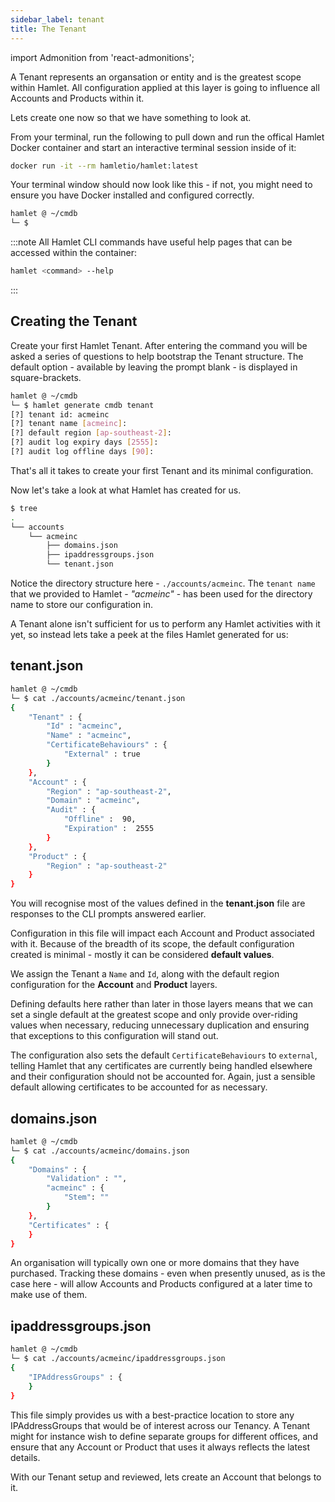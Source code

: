 ```yaml
---
sidebar_label: tenant
title: The Tenant
---
```

import Admonition from 'react-admonitions';

A Tenant represents an organsation or entity and is the greatest scope within Hamlet. All configuration applied at this layer is going to influence all Accounts and Products within it.

Lets create one now so that we have something to look at. 

From your terminal, run the following to pull down and run the offical Hamlet Docker container and start an interactive terminal session inside of it:

```bash
docker run -it --rm hamletio/hamlet:latest
```

Your terminal window should now look like this - if not, you might need to ensure you have Docker installed and configured correctly.

```bash
hamlet @ ~/cmdb
└─ $
```

:::note
All Hamlet CLI commands have useful help pages that can be accessed within the container:

```bash
hamlet <command> --help
```
:::

## Creating the Tenant

Create your first Hamlet Tenant. After entering the command you will be asked a series of questions to help bootstrap the Tenant structure. The default option - available by leaving the prompt blank - is displayed in square-brackets.

```bash
hamlet @ ~/cmdb
└─ $ hamlet generate cmdb tenant
[?] tenant id: acmeinc
[?] tenant name [acmeinc]: 
[?] default region [ap-southeast-2]: 
[?] audit log expiry days [2555]: 
[?] audit log offline days [90]: 
```

That's all it takes to create your first Tenant and its minimal configuration. 

Now let's take a look at what Hamlet has created for us. 

```bash
$ tree
.
└── accounts
    └── acmeinc
        ├── domains.json
        ├── ipaddressgroups.json
        └── tenant.json
```


Notice the directory structure here - `./accounts/acmeinc`. The `tenant name` that we provided to Hamlet - *"acmeinc"* - has been used for the directory name to store our configuration in.

A Tenant alone isn't sufficient for us to perform any Hamlet activities with it yet, so instead lets take a peek at the files Hamlet generated for us:

## tenant.json

```bash
hamlet @ ~/cmdb
└─ $ cat ./accounts/acmeinc/tenant.json
{
    "Tenant" : {
        "Id" : "acmeinc",
        "Name" : "acmeinc",
        "CertificateBehaviours" : {
            "External" : true
        }
    },
    "Account" : {
        "Region" : "ap-southeast-2",
        "Domain" : "acmeinc",
        "Audit" : {
            "Offline" :  90,
            "Expiration" :  2555
        }
    },
    "Product" : {
        "Region" : "ap-southeast-2"
    }
}
```

You will recognise most of the values defined in the **tenant.json** file are responses to the CLI prompts answered earlier. 

Configuration in this file will impact each Account and Product associated with it. Because of the breadth of its scope, the default configuration created is minimal - mostly it can be considered **default values**. 

We assign the Tenant a `Name` and `Id`, along with the default region configuration for the **Account** and **Product** layers. 

Defining defaults here rather than later in those layers means that we can set a single default at the greatest scope and only provide over-riding values when necessary, reducing unnecessary duplication and ensuring that exceptions to this configuration will stand out.

The configuration also sets the default `CertificateBehaviours` to `external`, telling Hamlet that any certificates are currently being handled elsewhere and their configuration should not be accounted for. Again, just a sensible default allowing certificates to be accounted for as necessary.

## domains.json

```bash
hamlet @ ~/cmdb
└─ $ cat ./accounts/acmeinc/domains.json
{
    "Domains" : {
        "Validation" : "",
        "acmeinc" : {
            "Stem": ""
        }
    },
    "Certificates" : {
    }
}
```

An organisation will typically own one or more domains that they have purchased. Tracking these domains - even when presently unused, as is the case here - will allow Accounts and Products configured at a later time to make use of them.

## ipaddressgroups.json

```bash
hamlet @ ~/cmdb
└─ $ cat ./accounts/acmeinc/ipaddressgroups.json
{
    "IPAddressGroups" : {
    }
}
```

This file simply provides us with a best-practice location to store any IPAddressGroups that would be of interest across our Tenancy. A Tenant might for instance wish to define separate groups for different offices, and ensure that any Account or Product that uses it always reflects the latest details.

With our Tenant setup and reviewed, lets create an Account that belongs to it.
